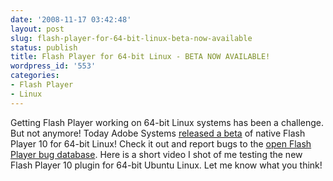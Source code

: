 ```yaml
---
date: '2008-11-17 03:42:48'
layout: post
slug: flash-player-for-64-bit-linux-beta-now-available
status: publish
title: Flash Player for 64-bit Linux - BETA NOW AVAILABLE!
wordpress_id: '553'
categories:
- Flash Player
- Linux
---
```


Getting Flash Player working on 64-bit Linux systems has been a challenge.  But not anymore!  Today Adobe Systems [released a beta](http://labs.adobe.com/technologies/flashplayer10/) of native Flash Player 10 for 64-bit Linux!  Check it out and report bugs to the [open Flash Player bug database](https://bugs.adobe.com/flashplayer/).  Here is a short video I shot of me testing the new Flash Player 10 plugin for 64-bit Ubuntu Linux.  Let me know what you think!

<object width="425" height="344"><param name="movie" value="http://www.youtube.com/v/rqnQRCLmdOQ&hl=en&fs=1"></param><param name="allowFullScreen" value="true"></param><param name="allowscriptaccess" value="always"></param><embed src="http://www.youtube.com/v/rqnQRCLmdOQ&hl=en&fs=1" type="application/x-shockwave-flash" allowscriptaccess="always" allowfullscreen="true" width="425" height="344"></embed></object>
